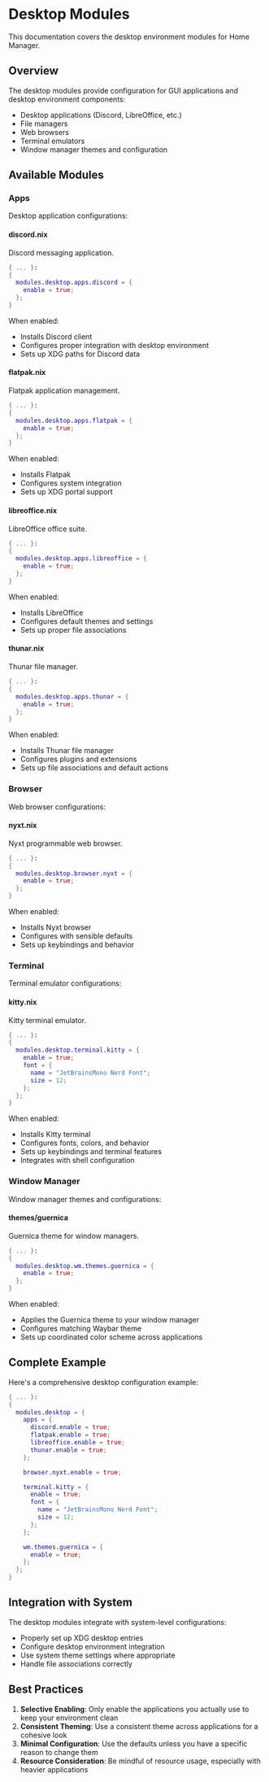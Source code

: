# Desktop Modules

This documentation covers the desktop environment modules for Home Manager.

## Overview

The desktop modules provide configuration for GUI applications and desktop environment components:

- Desktop applications (Discord, LibreOffice, etc.)
- File managers
- Web browsers
- Terminal emulators
- Window manager themes and configuration

## Available Modules

### Apps

Desktop application configurations:

#### discord.nix

Discord messaging application.

```nix
{ ... }:
{
  modules.desktop.apps.discord = {
    enable = true;
  };
}
```

When enabled:
- Installs Discord client
- Configures proper integration with desktop environment
- Sets up XDG paths for Discord data

#### flatpak.nix

Flatpak application management.

```nix
{ ... }:
{
  modules.desktop.apps.flatpak = {
    enable = true;
  };
}
```

When enabled:
- Installs Flatpak
- Configures system integration
- Sets up XDG portal support

#### libreoffice.nix

LibreOffice office suite.

```nix
{ ... }:
{
  modules.desktop.apps.libreoffice = {
    enable = true;
  };
}
```

When enabled:
- Installs LibreOffice
- Configures default themes and settings
- Sets up proper file associations

#### thunar.nix

Thunar file manager.

```nix
{ ... }:
{
  modules.desktop.apps.thunar = {
    enable = true;
  };
}
```

When enabled:
- Installs Thunar file manager
- Configures plugins and extensions
- Sets up file associations and default actions

### Browser

Web browser configurations:

#### nyxt.nix

Nyxt programmable web browser.

```nix
{ ... }:
{
  modules.desktop.browser.nyxt = {
    enable = true;
  };
}
```

When enabled:
- Installs Nyxt browser
- Configures with sensible defaults
- Sets up keybindings and behavior

### Terminal

Terminal emulator configurations:

#### kitty.nix

Kitty terminal emulator.

```nix
{ ... }:
{
  modules.desktop.terminal.kitty = {
    enable = true;
    font = {
      name = "JetBrainsMono Nerd Font";
      size = 12;
    };
  };
}
```

When enabled:
- Installs Kitty terminal
- Configures fonts, colors, and behavior
- Sets up keybindings and terminal features
- Integrates with shell configuration

### Window Manager

Window manager themes and configurations:

#### themes/guernica

Guernica theme for window managers.

```nix
{ ... }:
{
  modules.desktop.wm.themes.guernica = {
    enable = true;
  };
}
```

When enabled:
- Applies the Guernica theme to your window manager
- Configures matching Waybar theme
- Sets up coordinated color scheme across applications

## Complete Example

Here's a comprehensive desktop configuration example:

```nix
{ ... }:
{
  modules.desktop = {
    apps = {
      discord.enable = true;
      flatpak.enable = true;
      libreoffice.enable = true;
      thunar.enable = true;
    };

    browser.nyxt.enable = true;

    terminal.kitty = {
      enable = true;
      font = {
        name = "JetBrainsMono Nerd Font";
        size = 12;
      };
    };

    wm.themes.guernica = {
      enable = true;
    };
  };
}
```

## Integration with System

The desktop modules integrate with system-level configurations:

- Properly set up XDG desktop entries
- Configure desktop environment integration
- Use system theme settings where appropriate
- Handle file associations correctly

## Best Practices

1. **Selective Enabling**: Only enable the applications you actually use to keep your environment clean
2. **Consistent Theming**: Use a consistent theme across applications for a cohesive look
3. **Minimal Configuration**: Use the defaults unless you have a specific reason to change them
4. **Resource Consideration**: Be mindful of resource usage, especially with heavier applications
